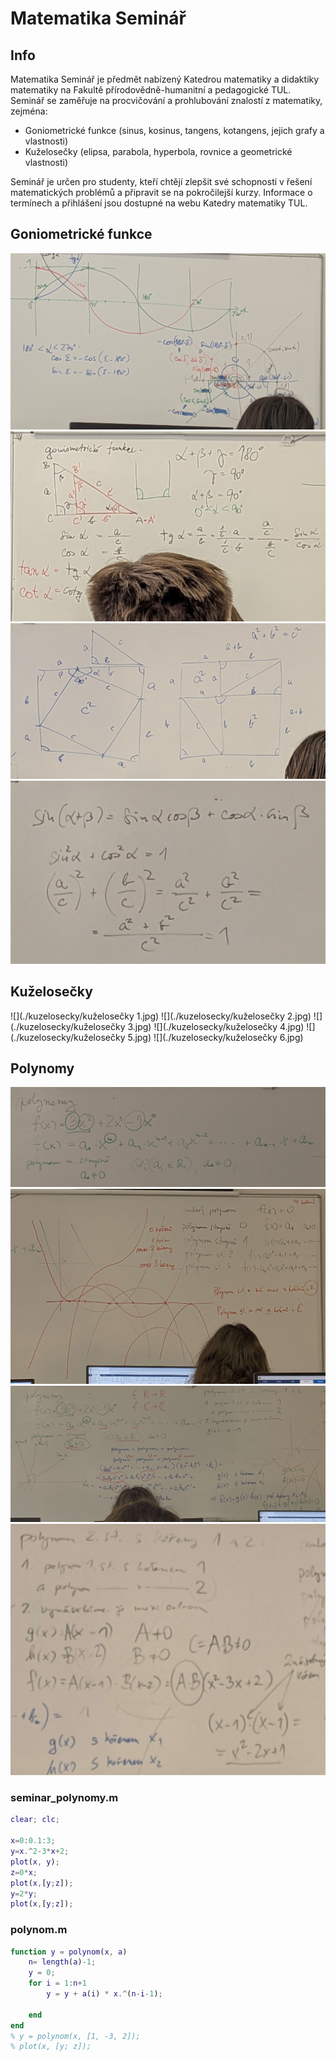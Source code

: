 # Matematika Seminář

## Info

Matematika Seminář je předmět nabízený Katedrou matematiky a didaktiky matematiky na Fakultě přírodovědně-humanitní a pedagogické TUL. Seminář se zaměřuje na procvičování a prohlubování znalostí z matematiky, zejména:

- Goniometrické funkce (sinus, kosinus, tangens, kotangens, jejich grafy a vlastnosti)
- Kuželosečky (elipsa, parabola, hyperbola, rovnice a geometrické vlastnosti)

Seminář je určen pro studenty, kteří chtějí zlepšit své schopnosti v řešení matematických problémů a připravit se na pokročilejší kurzy. Informace o termínech a přihlášení jsou dostupné na webu Katedry matematiky TUL.

## Goniometrické funkce

![](./goniometricke_funkce/1.jpg)
![](./goniometricke_funkce/2.jpg)
![](./goniometricke_funkce/3.jpg)
![](./goniometricke_funkce/4.jpg)

## Kuželosečky

![](./kuzelosecky/kuželosečky 1.jpg)
![](./kuzelosecky/kuželosečky 2.jpg)
![](./kuzelosecky/kuželosečky 3.jpg)
![](./kuzelosecky/kuželosečky 4.jpg)
![](./kuzelosecky/kuželosečky 5.jpg)
![](./kuzelosecky/kuželosečky 6.jpg)

## Polynomy

![](./polynomy/1.jpg)
![](./polynomy/2.jpg)
![](./polynomy/3.jpg)
![](./polynomy/4.jpg)

### seminar_polynomy.m

```matlab
clear; clc;

x=0:0.1:3;
y=x.^2-3*x+2;
plot(x, y);
z=0*x;
plot(x,[y;z]);
y=2*y;
plot(x,[y;z]);
```

### polynom.m

```matlab
function y = polynom(x, a)
    n= length(a)-1;
    y = 0;
    for i = 1:n+1
        y = y + a(i) * x.^(n-i-1);
        
    end
end
% y = polynom(x, [1, -3, 2]);
% plot(x, [y; z]);
```